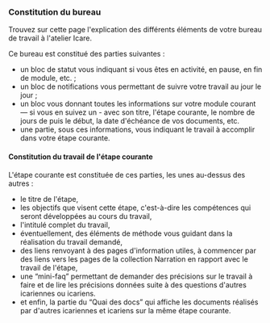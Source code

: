 ### Constitution du bureau

Trouvez sur cette page l'explication des différents éléments de votre bureau de travail à l'atelier Icare.

Ce bureau est constitué des parties suivantes :

* un bloc de statut vous indiquant si vous êtes en activité, en pause, en fin de module, etc. ;
* un bloc de notifications vous permettant de suivre votre travail au jour le jour ;
* un bloc vous donnant toutes les informations sur votre module courant — si vous en suivez un - avec son titre, l'étape courante, le nombre de jours de puis le début, la date d'échéance de vos documents, etc.
* une partie, sous ces informations, vous indiquant le travail à accomplir dans votre étape courante.

#### Constitution du travail de l'étape courante

L'étape courante est constituée de ces parties, les unes au-dessus des autres :

* le titre de l'étape,
* les objectifs que visent cette étape, c'est-à-dire les compétences qui seront développées au cours du travail,
* l'intitulé complet du travail,
* éventuellement, des éléments de méthode vous guidant dans la réalisation du travail demandé,
* des liens renvoyant à des pages d'information utiles, à commencer par des liens vers les pages de la collection Narration en rapport avec le travail de l'étape,
* une “mini-faq” permettant de demander des précisions sur le travail à faire et de lire les précisions données suite à des questions d'autres icariennes ou icariens.
* et enfin, la partie du “Quai des docs” qui affiche les documents réalisés par d'autres icariennes et icariens sur la même étape courante.
